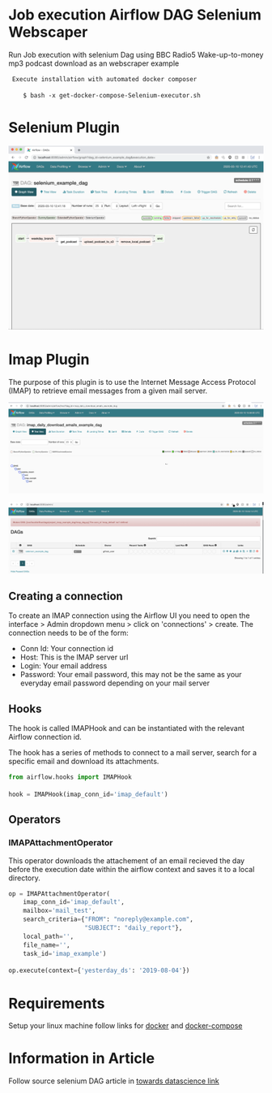 
  Job execution Airflow DAG Selenium Webscaper
===
   Run Job execution with selenium Dag using BBC Radio5 Wake-up-to-money mp3 podcast download as an webscraper example


     Execute installation with automated docker composer

        $ bash -x get-docker-compose-Selenium-executor.sh



  Selenium Plugin
===

   ![AirFlow - Docker Container ecosystem](images/Airflow-DAG-Selenium-example-BBC-Radio5-wake-up-to-money-mp3-downlod-webscrapper.png )


  Imap Plugin
===

The purpose of this plugin is to use the Internet Message Access Protocol (IMAP) to retrieve email messages from a given mail server.

   ![Airflow - 'imap_default' Email WebScraper ](images/imap_default_dag_email_webscraper.png)

   ![Airflow - 'imap_default' configuration required ](images/default_imap_issue_configuration.png)

## Creating a connection

To create an IMAP connection using the Airflow UI you need to open the interface > Admin dropdown menu > click on 'connections' > create. The connection needs to be of the form:
* Conn Id: Your connection id
* Host: This is the IMAP server url
* Login: Your email address
* Password: Your email password, this may not be the same as your everyday email password depending on your mail server

## Hooks

The hook is called IMAPHook and can be instantiated with the relevant Airflow connection id.

The hook has a series of methods to connect to a mail server, search for a specific email and download its attachments.

```python
from airflow.hooks import IMAPHook

hook = IMAPHook(imap_conn_id='imap_default')
```

## Operators

### IMAPAttachmentOperator

This operator downloads the attachement of an email recieved the day before the execution date within the airflow context and saves it to a local directory.

```python
op = IMAPAttachmentOperator(
    imap_conn_id='imap_default',
    mailbox='mail_test',
    search_criteria={"FROM": "noreply@example.com",
                     "SUBJECT": "daily_report"},
    local_path='',
    file_name='',
    task_id='imap_example')

op.execute(context={'yesterday_ds': '2019-08-04'})

```

  Requirements
===
   Setup your linux machine follow links for [docker](https://github.com/jpacerqueira/Jupyter_Spark_H2O_Kafka_Client_Setup/blob/master/my_docker_wsl/install-docker.sh)
   and [docker-compose](https://github.com/jpacerqueira/Jupyter_Spark_H2O_Kafka_Client_Setup/blob/master/my_docker_wsl/install-docker-compose.sh)

  Information in Article
===
   Follow source selenium DAG article in [towards datascience link](https://towardsdatascience.com/selenium-on-airflow-automate-a-daily-online-task-60afc05afaae)

